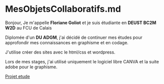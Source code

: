 # MesObjetsCollaboratifs.md
Bonjour, Je m'appelle **Floriane Goliot** et je suis étudiante en **DEUST BC2M W2D** au FCU de Calais

Diplomée d'un **DU ADGM**, j'ai décidé de continuer mes études pour approfondir mes connaissances en graphisme et en codage.

J'utilise créer des sites avec le html/css et wordpress.

Lors de mes stages, j'ai utilisé uniquement le logiciel libre CANVA et la suite adobe pour le graphisme.

<ins>Projet etude</ins>

<!--
**Flo-Riane/Flo-Riane** is a ✨ _special_ ✨ repository because its `README.md` (this file) appears on your GitHub profile.

Here are some ideas to get you started:

- 🔭 I’m currently working on ...
- 🌱 I’m currently learning ...
- 👯 I’m looking to collaborate on ...
- 🤔 I’m looking for help with ...
- 💬 Ask me about ...
- 📫 How to reach me: ...
- 😄 Pronouns: ...
- ⚡ Fun fact: ...
-->
